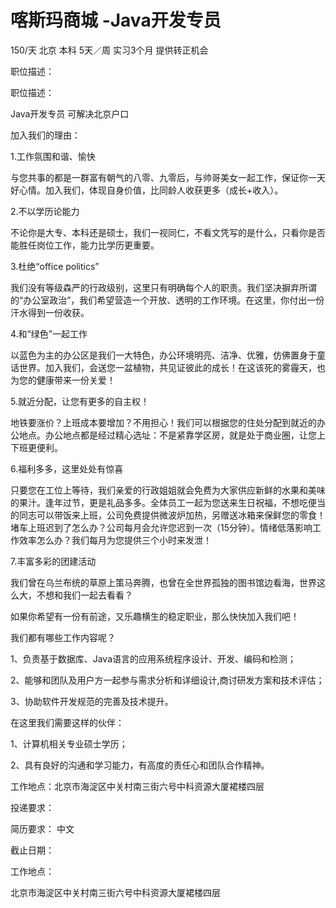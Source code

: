 # 喀斯玛商城 -Java开发专员

150/天 北京 本科 5天／周 实习3个月 提供转正机会

职位描述：



职位描述：

Java开发专员 可解决北京户口

加入我们的理由：

1.工作氛围和谐、愉快

与您共事的都是一群富有朝气的八零、九零后，与帅哥美女一起工作，保证你一天好心情。加入我们，体现自身价值，比同龄人收获更多（成长+收入）。

2.不以学历论能力

不论你是大专、本科还是硕士，我们一视同仁，不看文凭写的是什么，只看你是否能胜任岗位工作，能力比学历更重要。

3.杜绝“office politics”

我们没有等级森严的行政级别，这里只有明确每个人的职责。我们坚决摒弃所谓的“办公室政治”，我们希望营造一个开放、透明的工作环境。在这里，你付出一份汗水得到一份收获。

4.和“绿色”一起工作

以蓝色为主的办公区是我们一大特色，办公环境明亮、洁净、优雅，仿佛置身于童话世界。加入我们，会送您一盆植物，共见证彼此的成长！在这该死的雾霾天，也为您的健康带来一份关爱！

5.就近分配，让您有更多的自主权！

地铁要涨价？上班成本要增加？不用担心！我们可以根据您的住处分配到就近的办公地点。办公地点都是经过精心选址：不是紧靠学区房，就是处于商业圈，让您上下班更便利。

6.福利多多，这里处处有惊喜

只要您在工位上等待，我们亲爱的行政姐姐就会免费为大家供应新鲜的水果和美味的果汁。逢年过节，更是礼品多多。全体员工一起为您送来生日祝福，不想吃便当的同志可以带饭来上班，公司免费提供微波炉加热，另赠送冰箱来保鲜您的零食！堵车上班迟到了怎么办？公司每月会允许您迟到一次（15分钟）。情绪低落影响工作效率怎么办？我们每月为您提供三个小时来发泄！

7.丰富多彩的团建活动

我们曾在乌兰布统的草原上策马奔腾，也曾在全世界孤独的图书馆边看海，世界这么大，不想和我们一起去看看？

如果你希望有一份有前途，又乐趣横生的稳定职业，那么快快加入我们吧！



我们都有哪些工作内容呢？

1、负责基于数据库、Java语言的应用系统程序设计、开发、编码和检测；

2、能够和团队及用户方一起参与需求分析和详细设计,商讨研发方案和技术评估；

3、协助软件开发规范的完善及技术提升。



在这里我们需要这样的伙伴：

1、计算机相关专业硕士学历；

2、具有良好的沟通和学习能力，有高度的责任心和团队合作精神。



工作地点：北京市海淀区中关村南三街六号中科资源大厦裙楼四层



投递要求：

简历要求： 中文

截止日期：

工作地点：

北京市海淀区中关村南三街六号中科资源大厦裙楼四层
